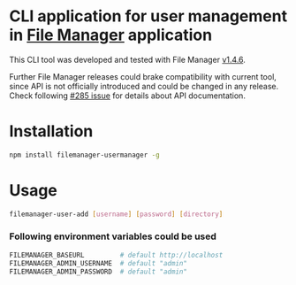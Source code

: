 # CLI application for user management in [File Manager](https://hacdias.github.io/filemanager/) application

This CLI tool was developed and tested with File Manager [v1.4.6](https://github.com/hacdias/filemanager/releases/tag/v1.4.6).

Further File Manager releases could brake compatibility with current tool, since API is not officially introduced and could be changed in any release.
Check following [#285 issue](https://github.com/hacdias/filemanager/issues/285) for details about API documentation.

# Installation

```sh
npm install filemanager-usermanager -g
```

# Usage

```sh
filemanager-user-add [username] [password] [directory]
```

### Following environment variables could be used

```sh
FILEMANAGER_BASEURL         # default http://localhost
FILEMANAGER_ADMIN_USERNAME  # default "admin"
FILEMANAGER_ADMIN_PASSWORD  # default "admin"
```